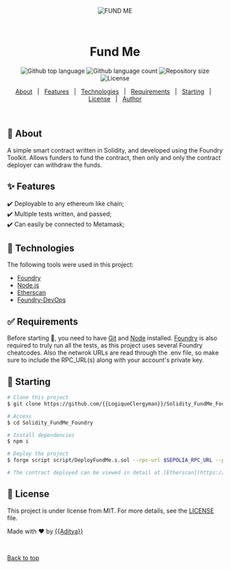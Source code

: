 <div align="center" id="top"> 
  <img src="./.github/app.gif" alt="FUND ME" />

  &#xa0;

  <!-- <a href="https://web30.netlify.app">Demo</a> -->
</div>

<h1 align="center">Fund Me</h1>

<p align="center">
  <img alt="Github top language" src="https://img.shields.io/github/languages/top/{{YOUR_GITHUB_USERNAME}}/web3-0?color=56BEB8">

  <img alt="Github language count" src="https://img.shields.io/github/languages/count/{{YOUR_GITHUB_USERNAME}}/web3-0?color=56BEB8">

  <img alt="Repository size" src="https://img.shields.io/github/repo-size/{{YOUR_GITHUB_USERNAME}}/web3-0?color=56BEB8">

  <img alt="License" src="https://img.shields.io/github/license/{{YOUR_GITHUB_USERNAME}}/web3-0?color=56BEB8">

  <!-- <img alt="Github issues" src="https://img.shields.io/github/issues/{{YOUR_GITHUB_USERNAME}}/web3-0?color=56BEB8" /> -->

  <!-- <img alt="Github forks" src="https://img.shields.io/github/forks/{{YOUR_GITHUB_USERNAME}}/web3-0?color=56BEB8" /> -->

  <!-- <img alt="Github stars" src="https://img.shields.io/github/stars/{{YOUR_GITHUB_USERNAME}}/web3-0?color=56BEB8" /> -->
</p>

<!-- Status -->

<!-- <h4 align="center"> 
	🚧  Web3 0 🚀 Under construction...  🚧
</h4> 

<hr> -->

<p align="center">
  <a href="#dart-about">About</a> &#xa0; | &#xa0; 
  <a href="#sparkles-features">Features</a> &#xa0; | &#xa0;
  <a href="#rocket-technologies">Technologies</a> &#xa0; | &#xa0;
  <a href="#white_check_mark-requirements">Requirements</a> &#xa0; | &#xa0;
  <a href="#checkered_flag-starting">Starting</a> &#xa0; | &#xa0;
  <a href="#memo-license">License</a> &#xa0; | &#xa0;
  <a href="https://github.com/{{YOUR_GITHUB_USERNAME}}" target="_blank">Author</a>
</p>

<br>

## :dart: About ##

A simple smart contract written in Solidity, and developed using the Foundry Toolkit.
Allows funders to fund the contract, then only and only the contract deployer can withdraw the funds.

## :sparkles: Features ##

:heavy_check_mark: Deployable to any ethereum like chain;\
:heavy_check_mark: Multiple tests written, and passed;\
:heavy_check_mark: Can easily be connected to Metamask;

## :rocket: Technologies ##

The following tools were used in this project:

- [Foundry](https://github.com/foundry-rs/foundry)
- [Node.js](https://nodejs.org/en/)
- [Etherscan](https://sepolia.etherscan.io/)
- [Foundry-DevOps](https://github.com/Cyfrin/foundry-devops)

## :white_check_mark: Requirements ##

Before starting :checkered_flag:, you need to have [Git](https://git-scm.com) and [Node](https://nodejs.org/en/) installed.
[Foundry](https://github.com/foundry-rs/foundry) is also required to truly run all the tests, as this project uses several Foundry cheatcodes.
Also the netwrok URLs are read through the .env file, so make sure to include the RPC_URL(s) along with your account's private key.

## :checkered_flag: Starting ##

```bash
# Clone this project
$ git clone https://github.com/{{LogiqueClergyman}}/Solidity_FundMe_Foundry

# Access
$ cd Solidity_FundMe_Foundry

# Install dependencies
$ npm i

# Deploy the project
$ forge script script/DeployFundMe.s.sol --rpc-url $SEPOLIA_RPC_URL --private-key $PRIVATE_KEY --broadcast

# The contract deployed can be viewed in detail at [Etherscan](https://sepolia.etherscan.io/)
```

## :memo: License ##

This project is under license from MIT. For more details, see the [LICENSE](LICENSE.md) file.


Made with :heart: by <a href="https://github.com/{{LogiqueClergyman}}" target="_blank">{{Aditya}}</a>

&#xa0;

<a href="#top">Back to top</a>

